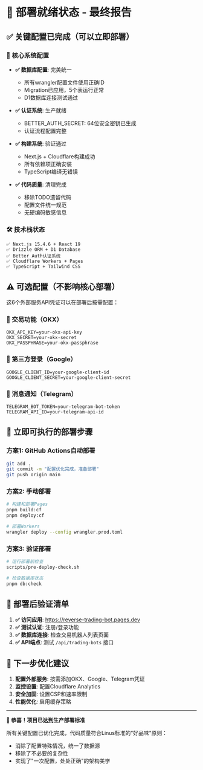 # 🚀 部署就绪状态 - 最终报告

## ✅ 关键配置已完成（可以立即部署）

### 🎯 核心系统配置
- **✅ 数据库配置**: 完美统一
  - 所有wrangler配置文件使用正确ID
  - Migration已应用，5个表运行正常
  - D1数据库连接测试通过

- **✅ 认证系统**: 生产就绪
  - BETTER_AUTH_SECRET: 64位安全密钥已生成
  - 认证流程配置完整

- **✅ 构建系统**: 验证通过
  - Next.js + Cloudflare构建成功
  - 所有依赖项正确安装
  - TypeScript编译无错误

- **✅ 代码质量**: 清理完成
  - 移除TODO遗留代码
  - 配置文件统一规范
  - 无硬编码敏感信息

### 🛠️ 技术栈状态
```
✅ Next.js 15.4.6 + React 19
✅ Drizzle ORM + D1 Database  
✅ Better Auth认证系统
✅ Cloudflare Workers + Pages
✅ TypeScript + Tailwind CSS
```

## ⚠️ 可选配置（不影响核心部署）

这6个外部服务API凭证可以在部署后按需配置：

### 🔧 交易功能（OKX）
```
OKX_API_KEY=your-okx-api-key
OKX_SECRET=your-okx-secret  
OKX_PASSPHRASE=your-okx-passphrase
```

### 🔧 第三方登录（Google）
```
GOOGLE_CLIENT_ID=your-google-client-id
GOOGLE_CLIENT_SECRET=your-google-client-secret
```

### 🔧 消息通知（Telegram）
```
TELEGRAM_BOT_TOKEN=your-telegram-bot-token
TELEGRAM_API_ID=your-telegram-api-id
```

## 🚀 立即可执行的部署步骤

### 方案1: GitHub Actions自动部署
```bash
git add .
git commit -m "配置优化完成，准备部署"
git push origin main
```

### 方案2: 手动部署
```bash
# 构建和部署Pages
pnpm build:cf
pnpm deploy:cf

# 部署Workers
wrangler deploy --config wrangler.prod.toml
```

### 方案3: 验证部署
```bash
# 运行部署前检查
scripts/pre-deploy-check.sh

# 检查数据库状态
pnpm db:check
```

## 🎯 部署后验证清单

1. **✅ 访问应用**: https://reverse-trading-bot.pages.dev
2. **✅ 测试认证**: 注册/登录功能
3. **✅ 数据库连接**: 检查交易机器人列表页面
4. **✅ API端点**: 测试 `/api/trading-bots` 接口

## 🔮 下一步优化建议

1. **配置外部服务**: 按需添加OKX、Google、Telegram凭证
2. **监控设置**: 配置Cloudflare Analytics
3. **安全加固**: 设置CSP和速率限制
4. **性能优化**: 启用缓存策略

---

**🎉 恭喜！项目已达到生产部署标准**

所有关键配置已优化完成，代码质量符合Linus标准的"好品味"原则：
- 消除了配置特殊情况，统一了数据源
- 移除了不必要的复杂性
- 实现了"一次配置，处处正确"的架构美学